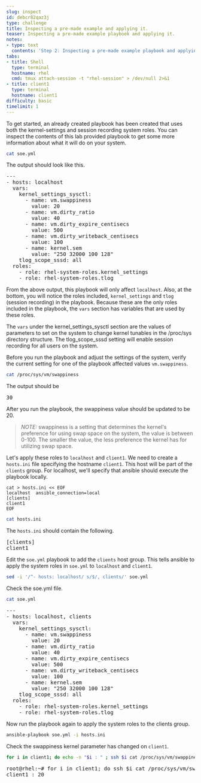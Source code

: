 ```yaml
---
slug: inspect
id: debcr82qaz3j
type: challenge
title: Inspecting a pre-made example and applying it.
teaser: Inspecting a pre-made example playbook and applying it.
notes:
- type: text
  contents: 'Step 2: Inspecting a pre-made example playbook and applying it.'
tabs:
- title: Shell
  type: terminal
  hostname: rhel
  cmd: tmux attach-session -t "rhel-session" > /dev/null 2>&1
- title: client1
  type: terminal
  hostname: client1
difficulty: basic
timelimit: 1
---
```

To get started, an already created playbook has been created that uses both the kernel-settings and session recording system roles. You can inspect the contents of this lab provided playbook to get some more information about what it will do on your system.

```bash
cat soe.yml
```

The output should look like this.
<pre>
---
- hosts: localhost
  vars:
    kernel_settings_sysctl:
      - name: vm.swappiness
        value: 20
      - name: vm.dirty_ratio
        value: 40
      - name: vm.dirty_expire_centisecs
        value: 500
      - name: vm.dirty_writeback_centisecs
        value: 100
      - name: kernel.sem
        value: "250 32000 100 128"
    tlog_scope_sssd: all
  roles:
    - role: rhel-system-roles.kernel_settings
    - role: rhel-system-roles.tlog
</pre>
From the above output, this playbook will only affect `localhost`. Also, at the bottom, you will notice the roles included, `kernel_settings` and `tlog` (session recording) in the playbook. Because these are the only roles included in the playbook, the `vars` section has variables that are used by these roles.

The `vars` under the kernel_settings_sysctl section are the values of parameters to set on the system to change kernel tunables in the /proc/sys directory structure. The tlog_scope_sssd setting will enable session recording for all users on the system.

Before you run the playbook and adjust the settings of the system, verify the current setting for one of the playbook affected values `vm.swappiness`.

```bash
cat /proc/sys/vm/swappiness
```

The output should be
<pre>
30
</pre>

After you run the playbook, the swappiness value should be updated to be 20.

> <em>NOTE:</em> swappiness is a setting that determines the kernel's preference for using swap space on the system, the value is between 0-100. The smaller the value, the less preference the kernel has for utilizing swap space.

<!-- Execute the playbook that includes our updated settings deployed through RHEL System roles.
```
ansible-playbook soe.yml
```

Here's the output.
<pre>
PLAY [localhost] *************************************************************************************************************************

TASK [Gathering Facts] *******************************************************************************************************************
ok: [localhost]

<<< OUTPUT ABRIDGED >>>

PLAY RECAP *******************************************************************************************************************************
localhost                  : ok=16   changed=9    unreachable=0    failed=0    skipped=7    rescued=0    ignored=0
</pre>
After a lot of output, you can see from the output at the bottom of the snippet above, how many elements on the system were changed.

You may have noticed that for session recording, the `tlog` system role managed installing the software needed for session recording in addition to executing the configuration parameters included in the playbook. -->

Let's apply these roles to `localhost` and `client1`. We need to create a `hosts.ini` file specifying the hostname `client1`. This host will be part of the `clients` group. For localhost, we'll specify that ansible should execute the playbook locally.

```text
cat > hosts.ini << EOF
localhost  ansible_connection=local
[clients]
client1
EOF
```

```bash
cat hosts.ini
```

The `hosts.ini` should contain the following.

<pre>
[clients]
client1
</pre>
Edit the `soe.yml` playbook to add the `clients` host group. This tells ansible to apply the system roles in `soe.yml` to `localhost` and `client1`.

```bash
sed -i '/^- hosts: localhost/ s/$/, clients/' soe.yml
```

Check the soe.yml file.

```bash
cat soe.yml
```

<pre>
---
- hosts: localhost, clients
  vars:
    kernel_settings_sysctl:
      - name: vm.swappiness
        value: 20
      - name: vm.dirty_ratio
        value: 40
      - name: vm.dirty_expire_centisecs
        value: 500
      - name: vm.dirty_writeback_centisecs
        value: 100
      - name: kernel.sem
        value: "250 32000 100 128"
    tlog_scope_sssd: all
  roles:
    - role: rhel-system-roles.kernel_settings
    - role: rhel-system-roles.tlog
</pre>
Now run the playbook again to apply the system roles to the clients group.

```bash
ansible-playbook soe.yml -i hosts.ini
```

Check the swappiness kernel parameter has changed on `client1`.

```bash
for i in client1; do echo -n "$i : " ; ssh $i cat /proc/sys/vm/swappiness; done
```

<pre>
root@rhel:~# for i in client1; do ssh $i cat /proc/sys/vm/swappiness; done
client1 : 20
</pre>

